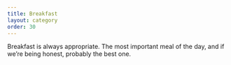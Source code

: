 ```yaml
---
title: Breakfast
layout: category
order: 30
---
```


Breakfast is always appropriate. The most important meal of the day, and if we’re being honest, probably the best one. 
